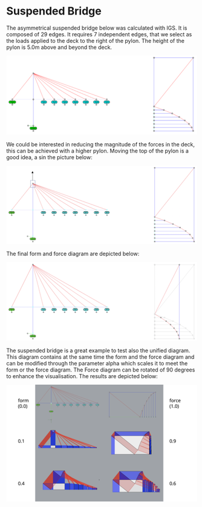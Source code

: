 # Suspended Bridge

The asymmetrical suspended bridge below was calculated with IGS. It is composed of 29 edges. It requires 7 independent edges, that we select as the loads applied to the deck to the right of the pylon. The height of the pylon is 5.0m above and beyond the deck.

![](<../.gitbook/assets/image (43).png>)

We could be interested in reducing the magnitude of the forces in the deck, this can be achieved with a higher pylon. Moving the top of the pylon is a good idea, a sin the picture below:

![](<../.gitbook/assets/image (76).png>)

The final form and force diagram are depicted below:

![](<../.gitbook/assets/image (82).png>)

The suspended bridge is a great example to test also the unified diagram. This diagram contains at the same time the form and the force diagram and can be modified through the parameter alpha which scales it to meet the form or the force diagram. The Force diagram can be rotated of 90 degrees to enhance the visualisation. The results are depicted below:

![](<../.gitbook/assets/image (167).png>)
